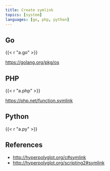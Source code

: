 ```yaml
---
title: Create symlink
topics: [system]
languages: [go, php, python]
---
```


## Go

{{< r "a.go" >}}

<https://golang.org/pkg/os>

## PHP

{{< r "a.php" >}}

<https://php.net/function.symlink>

## Python

{{< r "a.py" >}}

## References

- <http://hyperpolyglot.org/c#symlink>
- <http://hyperpolyglot.org/scripting2#symlink>
